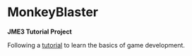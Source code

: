 # MonkeyBlaster
**JME3 Tutorial Project**

Following a [tutorial](https://gamedevelopment.tutsplus.com/tutorials/make-a-neon-vector-shooter-in-jmonkeyengine-the-basics--gamedev-11616) to learn the basics of game development.


